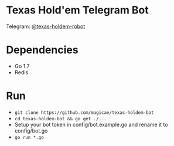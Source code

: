 Texas Hold'em Telegram Bot
===

Telegram: [@texas-holdem-robot](https://telegram.me/texas_holdem_robot)

# Dependencies

+ Go 1.7
+ Redis

# Run

+ `git clone https://github.com/magicae/texas-holdem-bot`
+ `cd texas-holdem-bot && go get ./...`
+ Setup your bot token in config/bot.example.go and rename it to config/bot.go
+ `go run *.go`

